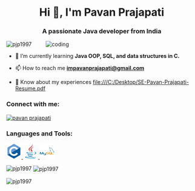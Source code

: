 <h1 align="center">Hi 👋, I'm Pavan Prajapati</h1>
<h3 align="center">A passionate Java developer from India</h3>
<img align="right" alt="coding" width="400" src="https://media.tenor.com/NOYF3f82b_gAAAAC/programmer.gif">

<p align="left"> <img src="https://komarev.com/ghpvc/?username=pjp1997&label=Profile%20views&color=0e75b6&style=flat" alt="pjp1997" /> </p>

- 🌱 I’m currently learning **Java OOP, SQL, and data structures in C.**

- 📫 How to reach me **impavanprajapati@gmail.com**

- 📄 Know about my experiences [file:///C:/Desktop/SE-Pavan-Prajapati-Resume.pdf](file:///C:/Desktop/SE-Pavan-Prajapati-Resume.pdf)

<h3 align="left">Connect with me:</h3>
<p align="left">
<a href="https://linkedin.com/in/pavan prajapati" target="blank"><img align="center" src="https://raw.githubusercontent.com/rahuldkjain/github-profile-readme-generator/master/src/images/icons/Social/linked-in-alt.svg" alt="pavan prajapati" height="30" width="40" /></a>
</p>

<h3 align="left">Languages and Tools:</h3>
<p align="left"> <a href="https://www.cprogramming.com/" target="_blank" rel="noreferrer"> <img src="https://raw.githubusercontent.com/devicons/devicon/master/icons/c/c-original.svg" alt="c" width="40" height="40"/> </a> <a href="https://www.java.com" target="_blank" rel="noreferrer"> <img src="https://raw.githubusercontent.com/devicons/devicon/master/icons/java/java-original.svg" alt="java" width="40" height="40"/> </a> <a href="https://www.mysql.com/" target="_blank" rel="noreferrer"> <img src="https://raw.githubusercontent.com/devicons/devicon/master/icons/mysql/mysql-original-wordmark.svg" alt="mysql" width="40" height="40"/> </a> </p>

<p><img align="left" src="https://github-readme-stats.vercel.app/api/top-langs?username=pjp1997&show_icons=true&locale=en&layout=compact" alt="pjp1997" /></p>

<p>&nbsp;<img align="center" src="https://github-readme-stats.vercel.app/api?username=pjp1997&show_icons=true&locale=en" alt="pjp1997" /></p>

<p><img align="center" src="https://github-readme-streak-stats.herokuapp.com/?user=pjp1997&" alt="pjp1997" /></p>
